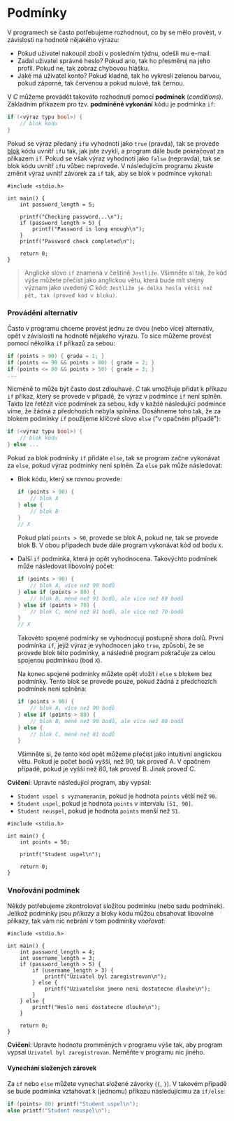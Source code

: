 # Podmínky
V programech se často potřebujeme rozhodnout, co by se mělo provést, v závislosti na hodnotě nějakého
výrazu:
- Pokud uživatel nakoupil zboží v posledním týdnu, odešli mu e-mail.
- Zadal uživatel správné heslo? Pokud ano, tak ho přesměruj na jeho profil. Pokud ne, tak zobraz chybovou hlášku.
- Jaké má uživatel konto? Pokud kladné, tak ho vykresli zelenou barvou, pokud záporné, tak červenou a
pokud nulové, tak černou.

V *C* můžeme provádět takováto rozhodnutí pomocí **podmínek** (*conditions*). Základním příkazem
pro tzv. **podmíněné vykonání** kódu je podmínka `if`:

```c
if (<výraz typu bool>) {
    // blok kódu
}
```

Pokud se výraz předaný `if`u vyhodnotí jako `true` (pravda), tak se provede
[blok](c_promenne.md#deklarace-a-platnost) kódu uvnitř `if`u tak, jak jste zvyklí, a program dále
bude pokračovat za příkazem `if`. Pokud se však výraz vyhodnotí jako `false` (nepravda), tak se blok kódu
uvnitř `if`u vůbec neprovede. V následujícím programu zkuste změnit výraz uvnitř závorek za `if` tak,
aby se blok v podmínce vykonal:
```c,editable,mainbody
#include <stdio.h>

int main() {
    int password_length = 5;

    printf("Checking password...\n");
    if (password_length > 5) {
        printf("Password is long enough\n");
    }
    printf("Password check completed\n");

    return 0;
}
```

> Anglické slovo `if` znamená v češtině `Jestliže`. Všimněte si tak, že kód výše můžete přečíst jako
> anglickou větu, která bude mít stejný význam jako uvedený *C* kód: `Jestliže je délka hesla větší
> než pět, tak (proveď kód v bloku)`.

### Provádění alternativ
Často v programu chceme provést jednu ze dvou (nebo více) alternativ, opět v závislosti na hodnotě
nějakého výrazu. To sice můžeme provést pomocí několika `if` příkazů za sebou:
```c
if (points > 90) { grade = 1; }
if (points <= 90 && points > 80) { grade = 2; }
if (points <= 80 && points > 50) { grade = 3; }
...
```
Nicméně to může být často dost zdlouhavé. *C* tak umožňuje přidat k příkazu `if` příkaz, který se provede
v případě, že výraz v podmínce `if` není splněn. Takto lze řetězit více podmínek za sebou, kdy v každé
následující podmínce víme, že žádná z předchozích nebyla splněna. Dosáhneme toho tak, že za blokem podmínky
`if` použijeme klíčové slovo `else` ("v opačném případě"):

```c
if (<výraz typu bool>) {
    // blok kódu
} else ...
```
Pokud za blok podmínky `if` přidáte `else`, tak se program začne vykonávat za `else`, pokud výraz
podmínky není splněn. Za `else` pak může následovat:
- Blok kódu, který se rovnou provede:
    ```c
    if (points > 90) {
        // blok A
    } else {
        // blok B
    }
    // X
    ```
    Pokud platí `points > 90`, provede se blok A, pokud ne, tak se provede blok B. V obou případech
    bude dále program vykonávat kód od bodu `X`.
- Další `if` podmínka, která je opět vyhodnocena. Takovýchto podmínek může následovat libovolný počet:
    ```c
    if (points > 90) {
        // blok A, více než 90 bodů
    } else if (points > 80) {
        // blok B, méně než 91 bodů, ale více než 80 bodů
    } else if (points > 70) {
        // blok C, méně než 81 bodů, ale více než 70 bodů
    }
    // X
    ```
    Takovéto spojené podmínky se vyhodnocují postupně shora dolů. První podmínka `if`, jejíž výraz
    je vyhodnocen jako `true`, způsobí, že se provede blok této podmínky, a následně program pokračuje
    za celou spojenou podmínkou (bod `X`).

    Na konec spojené podmínky můžete opět vložit i `else` s blokem bez podmínky. Tento blok se
    provede pouze, pokud žádná z předchozích podmínek není splněna:
    ```c
    if (points > 90) {
        // blok A, více než 90 bodů
    } else if (points > 80) {
        // blok B, méně než 90 bodů, ale více než 80 bodů
    } else {
        // blok C, méně než 81 bodů
    }
    ```
  
    Všimněte si, že tento kód opět můžeme přečíst jako intuitivní anglickou větu. Pokud je počet
    bodů vyšší, než 90, tak proveď A. V opačném případě, pokud je vyšší než 80, tak proveď B. Jinak
    proveď C.

**Cvičení**: Upravte následující program, aby vypsal:
- `Student uspel s vyznamenanim`, pokud je hodnota `points` větší než `90`.
- `Student uspel`, pokud je hodnota `points` v intervalu `[51, 90]`.
- `Student neuspel`, pokud je hodnota `points` menší než `51`.

```c,editable,mainbody
#include <stdio.h>

int main() {
    int points = 50;

    printf("Student uspel\n");

    return 0;
}
```

### Vnořování podmínek
Někdy potřebujeme zkontrolovat složitou podmínku (nebo sadu podmínek). Jelikož podmínky jsou *příkazy*
a bloky kódu můžou obsahovat libovolné příkazy, tak vám nic nebrání v tom podmínky *vnořovat*:
```c,editable,mainbody
#include <stdio.h>

int main() {
    int password_length = 4;
    int username_length = 3;
    if (password_length > 5) {
        if (username_length > 3) {
            printf("Uzivatel byl zaregistrovan\n");
        } else {
            printf("Uzivatelske jmeno neni dostatecne dlouhe\n");
        }
    } else {
        printf("Heslo neni dostatecne dlouhe\n");
    }

    return 0;
}
```

**Cvičení**: Upravte hodnotu promměných v programu výše tak, aby program vypsal `Uzivatel byl zaregistrovan`.
Neměňte v programu nic jiného.

#### Vynechání složených zárovek
Za `if` nebo `else` můžete vynechat složené závorky (`{`, `}`). V takovém případě se bude podmínka
vztahovat k (jednomu) příkazu následujícímu za `if/else`:
```c
if (points> 80) printf("Student uspel\n");
else printf("Student neuspel\n");
```
